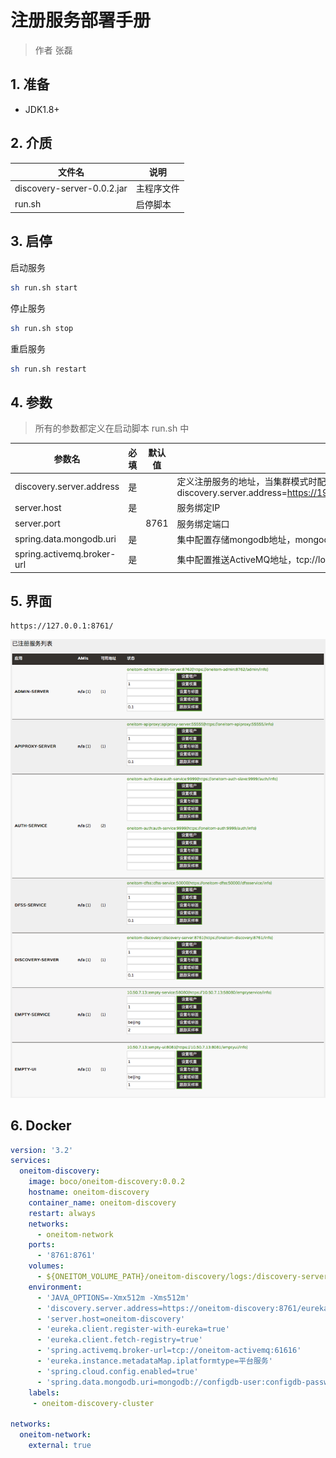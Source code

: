 # 注册服务部署手册

> 作者 张磊

## 1. 准备

* JDK1.8+

## 2. 介质

| 文件名                     | 说明       |
| -------------------------- | ---------- |
| discovery-server-0.0.2.jar | 主程序文件 |
| run.sh                     | 启停脚本   |

## 3. 启停

启动服务

```bash
sh run.sh start
```

停止服务

```bash
sh run.sh stop
```

 重启服务

```bash
sh run.sh restart
```

##  4. 参数

> 所有的参数都定义在启动脚本 run.sh 中 

| 参数名                      | 必填 | 默认值 | 说明                                                         |
| --------------------------- | ---- | ------ | ------------------------------------------------------------ |
| discovery.server.address    | 是   |        | 定义注册服务的地址，当集群模式时配置多个地址逗号分隔  discovery.server.address=https://192.168.0.1:8761/eureka/,https://192.168.0.2:8761/eureka/ |
| server.host                 | 是   |        | 服务绑定IP                                                   |
| server.port                 |      | 8761   | 服务绑定端口                                                 |
| spring.data.mongodb.uri     | 是   |        | 集中配置存储mongodb地址，mongodb://localhost/config-db        |
| spring.activemq.broker-url  | 是   |        | 集中配置推送ActiveMQ地址，tcp://localhost:61616              |

## 5. 界面

```
https://127.0.0.1:8761/
```

![discovery.png](images/DiscoveryService/discovery.png)

## 6. Docker

```yaml
version: '3.2'
services:
  oneitom-discovery:
    image: boco/oneitom-discovery:0.0.2
    hostname: oneitom-discovery
    container_name: oneitom-discovery
    restart: always
    networks:
      - oneitom-network
    ports:
      - '8761:8761'
    volumes:
      - ${ONEITOM_VOLUME_PATH}/oneitom-discovery/logs:/discovery-server/logs      
    environment:
      - 'JAVA_OPTIONS=-Xmx512m -Xms512m'
      - 'discovery.server.address=https://oneitom-discovery:8761/eureka/'
      - 'server.host=oneitom-discovery'
      - 'eureka.client.register-with-eureka=true'
      - 'eureka.client.fetch-registry=true'
      - 'spring.activemq.broker-url=tcp://oneitom-activemq:61616'
      - 'eureka.instance.metadataMap.iplatformtype=平台服务'
      - 'spring.cloud.config.enabled=true'
      - 'spring.data.mongodb.uri=mongodb://configdb-user:configdb-password@oneitom-mongo/configdb'
    labels:
     - oneitom-discovery-cluster             

networks:
  oneitom-network:
    external: true
```

